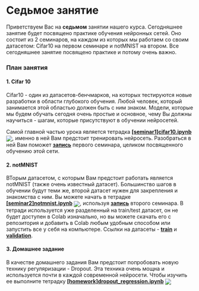 
# Седьмое занятие
Приветствуем Вас на **седьмом** занятии нашего курса. Сегодняшнее занятие будет посвящено практике обучения нейронных сетей. Оно состоит из 2 семинаров, на каждом из которых мы работаем со своим датасетом: Cifar10 на первом семинаре и notMNIST на втором. Все сегодняшнее занятие посвящено практике и потому очень важно.

### План занятия
#### 1. Cifar 10
Cifar10 - один из датасетов-бенчмарков, на которых тестируются новые разработки в области глубокого обучения. Любой человек, который занимается этой областью должен быть с ним знаком. Модели, которые мы будем обучать сегодня очень простые и основное, чему Вы должны научиться - шагам, которые присутствуют в обучении нейросетей.

Самой главной частью урока является тетрадка [**[seminar1]cifar10.ipynb**](./[seminar1]cifar10.ipynb) [<img src="https://colab.research.google.com/assets/colab-badge.svg" align="center">](https://colab.research.google.com/github/jantic/DeOldify/blob/master/DeOldify_colab.ipynb), именно в ней Вам предстоит тренировать нейросеть. Разобраться в ней Вам поможет [**запись**](https://www.youtube.com/watch?v=sODip3gxeyQ) первого семинара, целиком посвященного обучению этой сети.

#### 2. notMNIST
ВТорым датасетом, с которым Вам предстоит работать является notMNIST (также очень известный датасет). Большинство шагов  в обучении будут теми же, второй датасет нужен для закрепления и знакомства с ним. Вы можете начать в тетрадке [**[seminar2]notmnist.ipynb**](./[seminar2]notmnist.ipynb) [<img src="https://colab.research.google.com/assets/colab-badge.svg" align="center">](https://colab.research.google.com/github/jantic/DeOldify/blob/master/DeOldify_colab.ipynb), используя [**запись**](https://www.youtube.com/watch?v=h9bLT3c4_xw) второго семинара. В тетради используется уже разделенный на train/test датасет, он не будет доступен в Colab изначально, но вы можете скачать его с репозитория и добавить в Colab любым удобным способом или запустить все у себя на компьютере. Ссылки на датасеты - [**train**](./notMNIST_train.zip) и [**validation**](./notMNIST_val.zip).

#### 3. Домашнее задание
В качестве домашнего задания Вам предстоит попробовать новую технику регуляризации - Dropout. Эта техника очень мощна и используется почти в каждой современной нейросети. Чтобы изучить ее выполните тетрадку [**[homework]dropout_regression.ipynb**](./[homework]dropout_regression.ipynb) [<img src="https://colab.research.google.com/assets/colab-badge.svg" align="center">](https://colab.research.google.com/github/jantic/DeOldify/blob/master/DeOldify_colab.ipynb)
